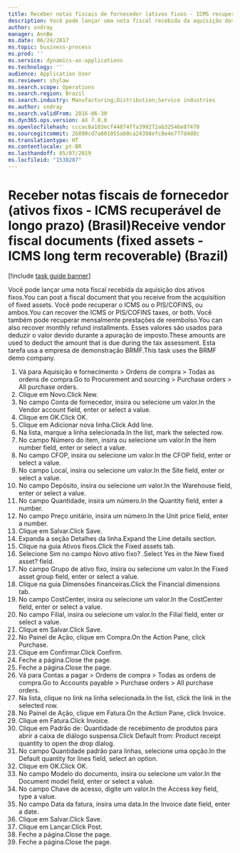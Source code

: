 ```yaml
---
title: Receber notas fiscais de fornecedor (ativos fixos - ICMS recuperável de longo prazo) (Brasil)
description: Você pode lançar uma nota fiscal recebida da aquisição dos ativos fixos.
author: sndray
manager: AnnBe
ms.date: 06/24/2017
ms.topic: business-process
ms.prod: ''
ms.service: dynamics-ax-applications
ms.technology: ''
audience: Application User
ms.reviewer: shylaw
ms.search.scope: Operations
ms.search.region: Brazil
ms.search.industry: Manufacturing;Distribution;Service industries
ms.author: sndray
ms.search.validFrom: 2016-06-30
ms.dyn365.ops.version: AX 7.0.0
ms.openlocfilehash: cccac8a103ecf44874ffa399272ab32546e87470
ms.sourcegitcommit: 2b890cd7a801055ab0ca24398efc8e4e777d4d8c
ms.translationtype: HT
ms.contentlocale: pt-BR
ms.lasthandoff: 05/07/2019
ms.locfileid: "1538287"
---
```

# <a name="receive-vendor-fiscal-documents-fixed-assets---icms-long-term-recoverable-brazil"></a><span data-ttu-id="8befb-103">Receber notas fiscais de fornecedor (ativos fixos - ICMS recuperável de longo prazo) (Brasil)</span><span class="sxs-lookup"><span data-stu-id="8befb-103">Receive vendor fiscal documents (fixed assets - ICMS long term recoverable) (Brazil)</span></span>

[!include [task guide banner](../../includes/task-guide-banner.md)]

<span data-ttu-id="8befb-104">Você pode lançar uma nota fiscal recebida da aquisição dos ativos fixos.</span><span class="sxs-lookup"><span data-stu-id="8befb-104">You can post a fiscal document that you receive from the acquisition of fixed assets.</span></span> <span data-ttu-id="8befb-105">Você pode recuperar o ICMS ou o PIS/COFINS, ou ambos.</span><span class="sxs-lookup"><span data-stu-id="8befb-105">You can recover the ICMS or PIS/COFINS taxes, or both.</span></span> <span data-ttu-id="8befb-106">Você também pode recuperar mensalmente prestações de reembolso.</span><span class="sxs-lookup"><span data-stu-id="8befb-106">You can also recover monthly refund installments.</span></span> <span data-ttu-id="8befb-107">Esses valores são usados para deduzir o valor devido durante a apuração de imposto.</span><span class="sxs-lookup"><span data-stu-id="8befb-107">These amounts are used to deduct the amount that is due during the tax assessment.</span></span> <span data-ttu-id="8befb-108">Esta tarefa usa a empresa de demonstração BRMF.</span><span class="sxs-lookup"><span data-stu-id="8befb-108">This task uses the BRMF demo company.</span></span>

1. <span data-ttu-id="8befb-109">Vá para Aquisição e fornecimento > Ordens de compra > Todas as ordens de compra.</span><span class="sxs-lookup"><span data-stu-id="8befb-109">Go to Procurement and sourcing > Purchase orders > All purchase orders.</span></span>
2. <span data-ttu-id="8befb-110">Clique em Novo.</span><span class="sxs-lookup"><span data-stu-id="8befb-110">Click New.</span></span>
3. <span data-ttu-id="8befb-111">No campo Conta de fornecedor, insira ou selecione um valor.</span><span class="sxs-lookup"><span data-stu-id="8befb-111">In the Vendor account field, enter or select a value.</span></span>
4. <span data-ttu-id="8befb-112">Clique em OK.</span><span class="sxs-lookup"><span data-stu-id="8befb-112">Click OK.</span></span>
5. <span data-ttu-id="8befb-113">Clique em Adicionar nova linha.</span><span class="sxs-lookup"><span data-stu-id="8befb-113">Click Add line.</span></span>
6. <span data-ttu-id="8befb-114">Na lista, marque a linha selecionada.</span><span class="sxs-lookup"><span data-stu-id="8befb-114">In the list, mark the selected row.</span></span>
7. <span data-ttu-id="8befb-115">No campo Número do item, insira ou selecione um valor.</span><span class="sxs-lookup"><span data-stu-id="8befb-115">In the Item number field, enter or select a value.</span></span>
8. <span data-ttu-id="8befb-116">No campo CFOP, insira ou selecione um valor.</span><span class="sxs-lookup"><span data-stu-id="8befb-116">In the CFOP field, enter or select a value.</span></span>
9. <span data-ttu-id="8befb-117">No campo Local, insira ou selecione um valor.</span><span class="sxs-lookup"><span data-stu-id="8befb-117">In the Site field, enter or select a value.</span></span>
10. <span data-ttu-id="8befb-118">No campo Depósito, insira ou selecione um valor.</span><span class="sxs-lookup"><span data-stu-id="8befb-118">In the Warehouse field, enter or select a value.</span></span>
11. <span data-ttu-id="8befb-119">No campo Quantidade, insira um número.</span><span class="sxs-lookup"><span data-stu-id="8befb-119">In the Quantity field, enter a number.</span></span>
12. <span data-ttu-id="8befb-120">No campo Preço unitário, insira um número.</span><span class="sxs-lookup"><span data-stu-id="8befb-120">In the Unit price field, enter a number.</span></span>
13. <span data-ttu-id="8befb-121">Clique em Salvar.</span><span class="sxs-lookup"><span data-stu-id="8befb-121">Click Save.</span></span>
14. <span data-ttu-id="8befb-122">Expanda a seção Detalhes da linha.</span><span class="sxs-lookup"><span data-stu-id="8befb-122">Expand the Line details section.</span></span>
15. <span data-ttu-id="8befb-123">Clique na guia Ativos fixos.</span><span class="sxs-lookup"><span data-stu-id="8befb-123">Click the Fixed assets tab.</span></span>
16. <span data-ttu-id="8befb-124">Selecione Sim no campo Novo ativo fixo? .</span><span class="sxs-lookup"><span data-stu-id="8befb-124">Select Yes in the New fixed asset? field.</span></span>
17. <span data-ttu-id="8befb-125">No campo Grupo de ativo fixo, insira ou selecione um valor.</span><span class="sxs-lookup"><span data-stu-id="8befb-125">In the Fixed asset group field, enter or select a value.</span></span>
18. <span data-ttu-id="8befb-126">Clique na guia Dimensões financeiras.</span><span class="sxs-lookup"><span data-stu-id="8befb-126">Click the Financial dimensions tab.</span></span>
19. <span data-ttu-id="8befb-127">No campo CostCenter, insira ou selecione um valor.</span><span class="sxs-lookup"><span data-stu-id="8befb-127">In the CostCenter field, enter or select a value.</span></span>
20. <span data-ttu-id="8befb-128">No campo Filial, insira ou selecione um valor.</span><span class="sxs-lookup"><span data-stu-id="8befb-128">In the Filial field, enter or select a value.</span></span>
21. <span data-ttu-id="8befb-129">Clique em Salvar.</span><span class="sxs-lookup"><span data-stu-id="8befb-129">Click Save.</span></span>
22. <span data-ttu-id="8befb-130">No Painel de Ação, clique em Compra.</span><span class="sxs-lookup"><span data-stu-id="8befb-130">On the Action Pane, click Purchase.</span></span>
23. <span data-ttu-id="8befb-131">Clique em Confirmar.</span><span class="sxs-lookup"><span data-stu-id="8befb-131">Click Confirm.</span></span>
24. <span data-ttu-id="8befb-132">Feche a página.</span><span class="sxs-lookup"><span data-stu-id="8befb-132">Close the page.</span></span>
25. <span data-ttu-id="8befb-133">Feche a página.</span><span class="sxs-lookup"><span data-stu-id="8befb-133">Close the page.</span></span>
26. <span data-ttu-id="8befb-134">Vá para Contas a pagar > Ordens de compra > Todas as ordens de compra.</span><span class="sxs-lookup"><span data-stu-id="8befb-134">Go to Accounts payable > Purchase orders > All purchase orders.</span></span>
27. <span data-ttu-id="8befb-135">Na lista, clique no link na linha selecionada.</span><span class="sxs-lookup"><span data-stu-id="8befb-135">In the list, click the link in the selected row.</span></span>
28. <span data-ttu-id="8befb-136">No Painel de Ação, clique em Fatura.</span><span class="sxs-lookup"><span data-stu-id="8befb-136">On the Action Pane, click Invoice.</span></span>
29. <span data-ttu-id="8befb-137">Clique em Fatura.</span><span class="sxs-lookup"><span data-stu-id="8befb-137">Click Invoice.</span></span>
30. <span data-ttu-id="8befb-138">Clique em Padrão de: Quantidade de recebimento de produtos para abrir a caixa de diálogo suspensa.</span><span class="sxs-lookup"><span data-stu-id="8befb-138">Click Default from: Product receipt quantity to open the drop dialog.</span></span>
31. <span data-ttu-id="8befb-139">No campo Quantidade padrão para linhas, selecione uma opção.</span><span class="sxs-lookup"><span data-stu-id="8befb-139">In the Default quantity for lines field, select an option.</span></span>
32. <span data-ttu-id="8befb-140">Clique em OK.</span><span class="sxs-lookup"><span data-stu-id="8befb-140">Click OK.</span></span>
33. <span data-ttu-id="8befb-141">No campo Modelo do documento, insira ou selecione um valor.</span><span class="sxs-lookup"><span data-stu-id="8befb-141">In the Document model field, enter or select a value.</span></span>
34. <span data-ttu-id="8befb-142">No campo Chave de acesso, digite um valor.</span><span class="sxs-lookup"><span data-stu-id="8befb-142">In the Access key field, type a value.</span></span>
35. <span data-ttu-id="8befb-143">No campo Data da fatura, insira uma data.</span><span class="sxs-lookup"><span data-stu-id="8befb-143">In the Invoice date field, enter a date.</span></span>
36. <span data-ttu-id="8befb-144">Clique em Salvar.</span><span class="sxs-lookup"><span data-stu-id="8befb-144">Click Save.</span></span>
37. <span data-ttu-id="8befb-145">Clique em Lançar.</span><span class="sxs-lookup"><span data-stu-id="8befb-145">Click Post.</span></span>
38. <span data-ttu-id="8befb-146">Feche a página.</span><span class="sxs-lookup"><span data-stu-id="8befb-146">Close the page.</span></span>
39. <span data-ttu-id="8befb-147">Feche a página.</span><span class="sxs-lookup"><span data-stu-id="8befb-147">Close the page.</span></span>

